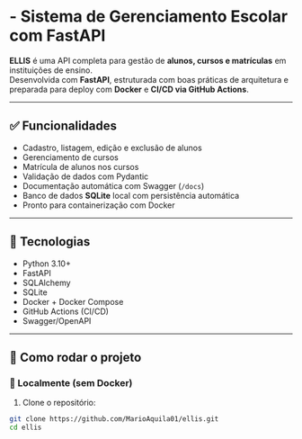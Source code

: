 # - Sistema de Gerenciamento Escolar com FastAPI

**ELLIS** é uma API completa para gestão de **alunos, cursos e matrículas** em instituições de ensino.  
Desenvolvida com **FastAPI**, estruturada com boas práticas de arquitetura e preparada para deploy com **Docker** e **CI/CD via GitHub Actions**.

---

## ✅ Funcionalidades

- Cadastro, listagem, edição e exclusão de alunos
- Gerenciamento de cursos
- Matrícula de alunos nos cursos
- Validação de dados com Pydantic
- Documentação automática com Swagger (`/docs`)
- Banco de dados **SQLite** local com persistência automática
- Pronto para containerização com Docker

---

## 🧰 Tecnologias

- Python 3.10+
- FastAPI
- SQLAlchemy
- SQLite
- Docker + Docker Compose
- GitHub Actions (CI/CD)
- Swagger/OpenAPI

---

## 🚀 Como rodar o projeto

### 🔹 Localmente (sem Docker)

1. Clone o repositório:
```bash
git clone https://github.com/MarioAquila01/ellis.git
cd ellis
